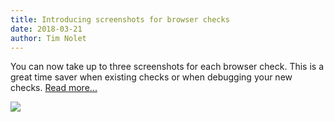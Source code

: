 ```yaml
---
title: Introducing screenshots for browser checks
date: 2018-03-21
author: Tim Nolet
---
```


You can now take up to three screenshots for each browser check. This is a great time saver when  existing checks
or when debugging your new checks. [Read more...](/docs/browser-checks/screenshots/)

![](/docs/images/browser-checks/screenshots.png)

<!--more-->


 
